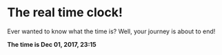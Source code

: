 # The real time clock!

Ever wanted to know what the time is? Well, your journey is about to end!

**The time is Dec 01, 2017, 23:15**